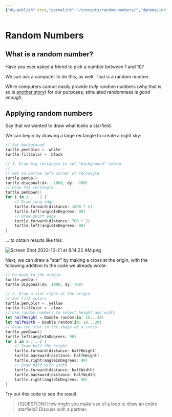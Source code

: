```yaml
---
{"dg-publish":true,"permalink":"/concepts/random-numbers/","dgHomeLink":false}
---
```


# Random Numbers
## What is a random number?
Have you ever asked a friend to pick a number between 1 and 10?

We can ask a computer to do this, as well. That is a random number.

While computers cannot easily provide *truly* random numbers (why that is so is [another story](https://slate.com/technology/2022/06/bridle-ways-of-being-excerpt-computer-randomness.html)) for our purposes, simulated randomness is *good enough*.

## Applying random numbers
Say that we wanted to draw what looks a starfield.

We can begin by drawing a large rectangle to create a night sky:
```swift
// Set background
turtle.penColor = .white
turtle.fillColor = .black

// 1. Draw big rectangle to set "background" colour
// 
// Get to bottom left corner of rectangle 
turtle.penUp()
turtle.diagonal(dx: -1000, dy: -700)
// Draw the rectangle
turtle.penDown()
for i in 1 ... 2 {
    // Draw long edge
    turtle.forward(distance: 1000 * 2)
    turtle.left(angleInDegrees: 90)
    // Draw short edge
    turtle.forward(distance: 700 * 2)
    turtle.left(angleInDegrees: 90)
}

```
... to obtain results like this:

![Screen Shot 2022-10-21 at 8.14.22 AM.png](/img/user/Attachments/Screen%20Shot%202022-10-21%20at%208.14.22%20AM.png)

Next, we can draw a "star" by making a cross at the origin, with the following addition to the code we already wrote:
```swift
// Go back to the origin
turtle.penUp()
turtle.diagonal(dx: 1000, dy: 700)

// 2. Draw a star right at the origin
// Set fill colors
turtle.penColor = .yellow
turtle.fillColor = .clear
// Use random numbers to select height and width
let halfHeight = Double.random(in: 15...30)
let halfWidth = Double.random(in: 10...20)
// Draw the star in the shape of a cross
turtle.penDown()
turtle.left(angleInDegrees: 90)
for i in 1 ... 2 {
    // Draw half the height
    turtle.forward(distance: halfHeight)
    turtle.backward(distance: halfHeight)
    turtle.right(angleInDegrees: 90)
    // Draw half with width
    turtle.forward(distance: halfWidth)
    turtle.backward(distance: halfWidth)
    turtle.right(angleInDegrees: 90)
}
```

Try out this code to see the result.

> [!QUESTION]
> How might you make use of a loop to draw an entire starfield? Discuss with a partner.

